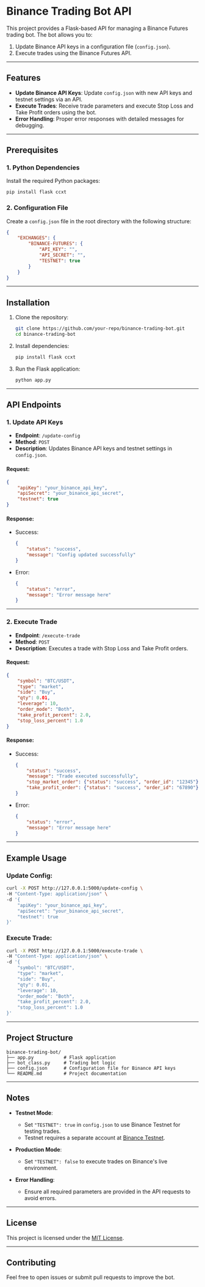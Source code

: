 

# Binance Trading Bot API

This project provides a Flask-based API for managing a Binance Futures trading bot. The bot allows you to:
1. Update Binance API keys in a configuration file (`config.json`).
2. Execute trades using the Binance Futures API.

---

## Features

- **Update Binance API Keys**: Update `config.json` with new API keys and testnet settings via an API.
- **Execute Trades**: Receive trade parameters and execute Stop Loss and Take Profit orders using the bot.
- **Error Handling**: Proper error responses with detailed messages for debugging.

---

## Prerequisites

### 1. **Python Dependencies**
Install the required Python packages:

```bash
pip install flask ccxt
```

### 2. **Configuration File**
Create a `config.json` file in the root directory with the following structure:

```json
{
    "EXCHANGES": {
        "BINANCE-FUTURES": {
            "API_KEY": "",
            "API_SECRET": "",
            "TESTNET": true
        }
    }
}
```

---

## Installation

1. Clone the repository:
   ```bash
   git clone https://github.com/your-repo/binance-trading-bot.git
   cd binance-trading-bot
   ```

2. Install dependencies:
   ```bash
   pip install flask ccxt
   ```

3. Run the Flask application:
   ```bash
   python app.py
   ```

---

## API Endpoints

### **1. Update API Keys**
- **Endpoint**: `/update-config`
- **Method**: `POST`
- **Description**: Updates Binance API keys and testnet settings in `config.json`.

#### Request:
```json
{
    "apiKey": "your_binance_api_key",
    "apiSecret": "your_binance_api_secret",
    "testnet": true
}
```

#### Response:
- Success:
  ```json
  {
      "status": "success",
      "message": "Config updated successfully"
  }
  ```
- Error:
  ```json
  {
      "status": "error",
      "message": "Error message here"
  }
  ```

---

### **2. Execute Trade**
- **Endpoint**: `/execute-trade`
- **Method**: `POST`
- **Description**: Executes a trade with Stop Loss and Take Profit orders.

#### Request:
```json
{
    "symbol": "BTC/USDT",
    "type": "market",
    "side": "Buy",
    "qty": 0.01,
    "leverage": 10,
    "order_mode": "Both",
    "take_profit_percent": 2.0,
    "stop_loss_percent": 1.0
}
```

#### Response:
- Success:
  ```json
  {
      "status": "success",
      "message": "Trade executed successfully",
      "stop_market_order": {"status": "success", "order_id": "12345"},
      "take_profit_order": {"status": "success", "order_id": "67890"}
  }
  ```
- Error:
  ```json
  {
      "status": "error",
      "message": "Error message here"
  }
  ```

---

## Example Usage

### Update Config:
```bash
curl -X POST http://127.0.0.1:5000/update-config \
-H "Content-Type: application/json" \
-d '{
    "apiKey": "your_binance_api_key",
    "apiSecret": "your_binance_api_secret",
    "testnet": true
}'
```

### Execute Trade:
```bash
curl -X POST http://127.0.0.1:5000/execute-trade \
-H "Content-Type: application/json" \
-d '{
    "symbol": "BTC/USDT",
    "type": "market",
    "side": "Buy",
    "qty": 0.01,
    "leverage": 10,
    "order_mode": "Both",
    "take_profit_percent": 2.0,
    "stop_loss_percent": 1.0
}'
```

---

## Project Structure

```
binance-trading-bot/
├── app.py           # Flask application
├── bot_class.py     # Trading bot logic
├── config.json      # Configuration file for Binance API keys
└── README.md        # Project documentation
```

---

## Notes

- **Testnet Mode**:
  - Set `"TESTNET": true` in `config.json` to use Binance Testnet for testing trades.
  - Testnet requires a separate account at [Binance Testnet](https://testnet.binancefuture.com/).

- **Production Mode**:
  - Set `"TESTNET": false` to execute trades on Binance's live environment.

- **Error Handling**:
  - Ensure all required parameters are provided in the API requests to avoid errors.

---

## License

This project is licensed under the [MIT License](https://opensource.org/licenses/MIT).

---

## Contributing

Feel free to open issues or submit pull requests to improve the bot.
